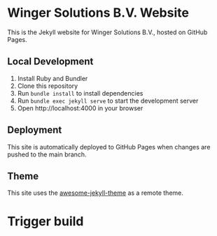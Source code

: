 # Winger Solutions B.V. Website

This is the Jekyll website for Winger Solutions B.V., hosted on GitHub Pages.

## Local Development

1. Install Ruby and Bundler
2. Clone this repository
3. Run `bundle install` to install dependencies
4. Run `bundle exec jekyll serve` to start the development server
5. Open http://localhost:4000 in your browser

## Deployment

This site is automatically deployed to GitHub Pages when changes are pushed to the main branch.

## Theme

This site uses the [awesome-jekyll-theme](https://github.com/a-chacon/awesome-jekyll-theme) as a remote theme.
# Trigger build
